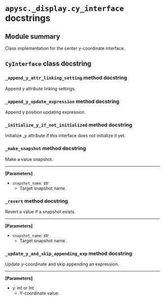 # `apysc._display.cy_interface` docstrings

## Module summary

Class implementation for the center y-coordinate interface.

## `CyInterface` class docstring

### `_append_y_attr_linking_setting` method docstring

Append y attribute linking settings.

### `_append_y_update_expression` method docstring

Append y position updating expression.

### `_initialize_y_if_not_initialized` method docstring

Initialize _y attribute if this interface does not initialize it yet.

### `_make_snapshot` method docstring

Make a value snapshot.<hr>

**[Parameters]**

- `snapshot_name`: str
  - Target snapshot name.

### `_revert` method docstring

Revert a value if a snapshot exists.<hr>

**[Parameters]**

- `snapshot_name`: str
  - Target snapshot name.

### `_update_y_and_skip_appending_exp` method docstring

Update y-coordinate and skip appending an expression.<hr>

**[Parameters]**

- `y`: int or Int
  - Y-coordinate value.